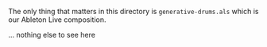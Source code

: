 The only thing that matters in this directory is `generative-drums.als` which is our Ableton Live composition.

... nothing else to see here

